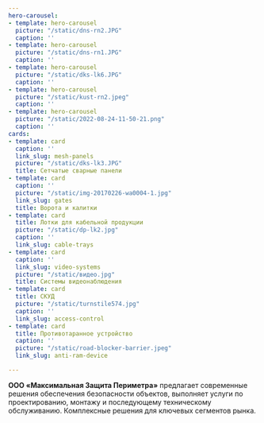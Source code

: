 ```yaml
---
hero-carousel:
- template: hero-carousel
  picture: "/static/dns-rn2.JPG"
  caption: ''
- template: hero-carousel
  picture: "/static/dns-rn1.JPG"
  caption: ''
- template: hero-carousel
  picture: "/static/dks-lk6.JPG"
  caption: ''
- template: hero-carousel
  picture: "/static/kust-rn2.jpeg"
  caption: ''
- template: hero-carousel
  picture: "/static/2022-08-24-11-50-21.png"
  caption: ''
cards:
- template: card
  caption: ''
  link_slug: mesh-panels
  picture: "/static/dks-lk3.JPG"
  title: Сетчатые сварные панели
- template: card
  caption: ''
  picture: "/static/img-20170226-wa0004-1.jpg"
  link_slug: gates
  title: Ворота и калитки
- template: card
  title: Лотки для кабельной продукции
  picture: "/static/dp-lk2.jpg"
  caption: ''
  link_slug: cable-trays
- template: card
  caption: ''
  link_slug: video-systems
  picture: "/static/видео.jpg"
  title: Системы видеонаблюдения
- template: card
  title: СКУД
  picture: "/static/turnstile574.jpg"
  caption: ''
  link_slug: access-control
- template: card
  title: Противотаранное устройство
  caption: ''
  picture: "/static/road-blocker-barrier.jpeg"
  link_slug: anti-ram-device

---
```

**ООО «Максимальная Защита Периметра»** предлагает современные решения обеспечения безопасности объектов, выполняет услуги по проектированию, монтажу и последующему техническому обслуживанию. Комплексные решения для ключевых сегментов рынка.